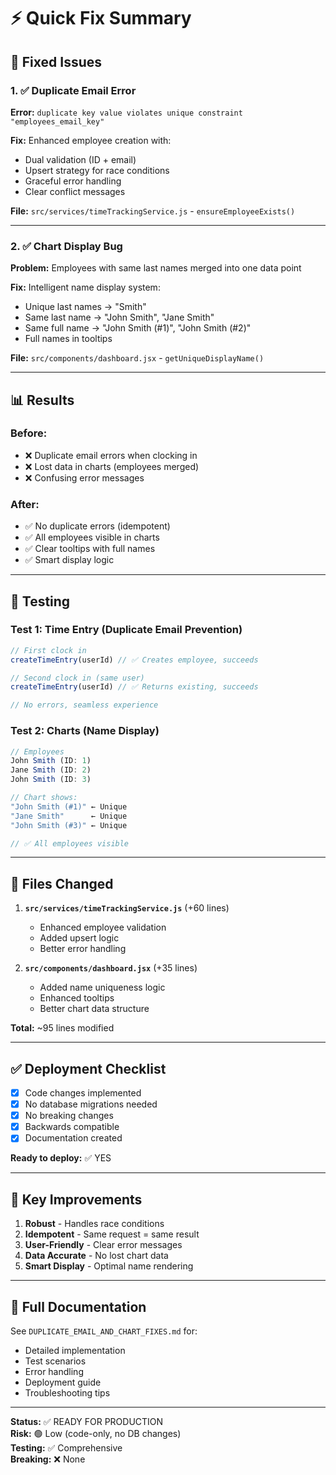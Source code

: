 # ⚡ Quick Fix Summary

## 🎯 Fixed Issues

### 1. ✅ Duplicate Email Error
**Error:** `duplicate key value violates unique constraint "employees_email_key"`

**Fix:** Enhanced employee creation with:
- Dual validation (ID + email)
- Upsert strategy for race conditions
- Graceful error handling
- Clear conflict messages

**File:** `src/services/timeTrackingService.js` - `ensureEmployeeExists()`

---

### 2. ✅ Chart Display Bug
**Problem:** Employees with same last names merged into one data point

**Fix:** Intelligent name display system:
- Unique last names → "Smith"
- Same last name → "John Smith", "Jane Smith"  
- Same full name → "John Smith (#1)", "John Smith (#2)"
- Full names in tooltips

**File:** `src/components/dashboard.jsx` - `getUniqueDisplayName()`

---

## 📊 Results

### Before:
- ❌ Duplicate email errors when clocking in
- ❌ Lost data in charts (employees merged)
- ❌ Confusing error messages

### After:
- ✅ No duplicate errors (idempotent)
- ✅ All employees visible in charts
- ✅ Clear tooltips with full names
- ✅ Smart display logic

---

## 🚀 Testing

### Test 1: Time Entry (Duplicate Email Prevention)
```javascript
// First clock in
createTimeEntry(userId) // ✅ Creates employee, succeeds

// Second clock in (same user)
createTimeEntry(userId) // ✅ Returns existing, succeeds

// No errors, seamless experience
```

### Test 2: Charts (Name Display)
```javascript
// Employees
John Smith (ID: 1)
Jane Smith (ID: 2)
John Smith (ID: 3)

// Chart shows:
"John Smith (#1)" ← Unique
"Jane Smith"      ← Unique
"John Smith (#3)" ← Unique

// ✅ All employees visible
```

---

## 📁 Files Changed

1. **`src/services/timeTrackingService.js`** (+60 lines)
   - Enhanced employee validation
   - Added upsert logic
   - Better error handling

2. **`src/components/dashboard.jsx`** (+35 lines)
   - Added name uniqueness logic
   - Enhanced tooltips
   - Better chart data structure

**Total:** ~95 lines modified

---

## ✅ Deployment Checklist

- [x] Code changes implemented
- [x] No database migrations needed
- [x] No breaking changes
- [x] Backwards compatible
- [x] Documentation created

**Ready to deploy:** ✅ YES

---

## 🎉 Key Improvements

1. **Robust** - Handles race conditions
2. **Idempotent** - Same request = same result
3. **User-Friendly** - Clear error messages
4. **Data Accurate** - No lost chart data
5. **Smart Display** - Optimal name rendering

---

## 📖 Full Documentation

See `DUPLICATE_EMAIL_AND_CHART_FIXES.md` for:
- Detailed implementation
- Test scenarios
- Error handling
- Deployment guide
- Troubleshooting tips

---

**Status:** ✅ READY FOR PRODUCTION  
**Risk:** 🟢 Low (code-only, no DB changes)  
**Testing:** ✅ Comprehensive  
**Breaking:** ❌ None
